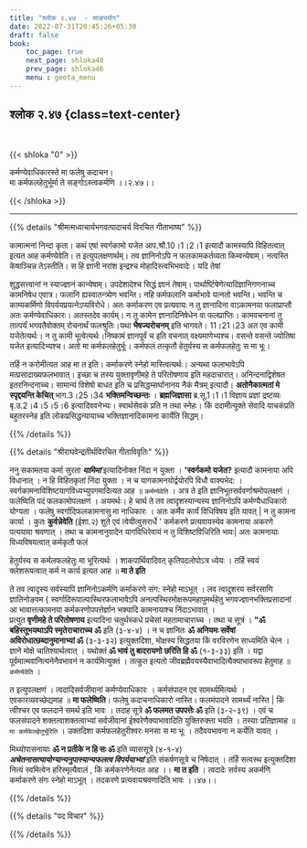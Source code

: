```yaml
---
title: "श्लोक २.४७  - साङ्ययोग"
date: 2022-07-31T20:45:26+05:30
draft: false
book:
    toc_page: true
    next_page: shloka48
    prev_page: shloka46
    menu : geeta_menu
---
```




## श्लोक २.४७ {class=text-center}

<br/>

{{< shloka  "0"  >}}

कर्मण्येवाधिकारस्ते मा फलेषु कदाचन।  
मा कर्मफलहेतुर्भूर्मा ते सङ्गोऽस्त्वकर्मणि ।।२.४७।।

{{< /shloka >}}

---


{{% details "श्रीमत्मध्वाचार्यभगवत्पादाचर्य विरचित  गीताभाष्य" %}}

कामात्मनां निन्दा कृता। कथं एषां स्वर्गकामो यजेत आप.श्रौ.10।1।2।1 इत्यादौ कामस्यापि विहितत्वात् इत्यत आह कर्मण्येवेति। त इत्युपलक्षणार्थम्। तव ज्ञानिनोऽपि न फलकामकर्तव्यता किम्वन्येषाम्। नत्वस्ति केषाञ्चिन्न तेऽस्तीति। स हि ज्ञानी नरांश इन्द्रश्च मोहादिस्त्वभिभवादेः। यदि तेषां

शुद्धसत्त्वानां न स्याज्ज्ञानं कान्येषाम्। उपदेशादेश्च सिद्धं ज्ञानं तेषाम्।
पार्थार्ष्टिषेणेत्यादिज्ञानिगणनाच्च कामनिषेध एवात्र। फलानि ह्यस्वातन्त्र्येण भवन्ति। नहि कर्मफलानि कर्माभावे यत्नतो भवन्ति। भवन्ति च काम्यकर्मिणो विपर्ययप्रयत्नेऽप्यविरोधे। अतः कर्माकरण एव प्रत्यवायः न तु ज्ञानादिना वाऽकामनया फलाप्राप्तौ अतः कर्मण्येवाधिकारः। अतस्तदेव कार्यम्। न तु कामेन ज्ञानादिनिषेधेन वा फलप्राप्तिः।
कामवचनानां तु तात्पर्यं भगवतैवोक्तम् रोचनार्थं फलश्रुतिः।यथा **भैषज्यरोचनम्** इति भागवते। 11।21।23 अत एव कामी यजेतेत्यर्थः। न तु कामी भूत्वेत्यर्थः।निष्कामं ज्ञानपूर्वं च इति वचनात् वक्ष्यमाणेभ्यश्च। वसन्ते वसन्ते ज्योतिषा यजेत इत्यादिभ्यश्च। अतो मा कर्मफलहेतुर्भूः। कर्मफलं तत्कृतौ हेतुर्यस्य स कर्मफलहेतुः स मा भूः।

तर्हि न करोमीत्यत आह मा त इति। कर्माकरणे स्नेहो मास्त्वित्यर्थः। अन्यथा फलाभावेऽपि मत्प्रसादाख्यफलभावात्। इच्छा च तस्य युक्तावृणीमहे ते परितोषणाय इति महदाचारात्। अनिन्दनाद्विशेषत इतरनिन्दनाच्च। सामान्यं विशेषो बाधत इति च प्रसिद्धम्सर्घानानय नैकं मैत्रम् इत्यादौ। **अतोनैकात्मतां मे स्पृद्दयन्ति केचित्** भाग.3।25।34 **भक्तिमन्विच्छन्तः** । **ब्रह्मजिज्ञासा** ब्र.सू.1।1।1 विज्ञाय प्रज्ञां द्रष्टव्यः बृ.उ.2।4।5।5।6 इत्यादिववनेभ्यः। स्वार्थसेवकं प्रति न तथा स्नेहः। किं ददामीत्युक्ते सेवादि याचकंप्रति बहुतरस्नेह इति लोकप्रसिद्धन्यायाच्च भक्तिज्ञानादिकामना कार्येति सिद्धम्।

{{% /details %}}



{{% details "श्रीराघवेन्द्रतीर्थविरचित गीताविवृतिः" %}}

ननु सकामतया कर्मा सुरता ***यामिमां*** इत्यादिनोक्त निंदा न युक्ता ।
**'स्वर्गकमो यजेत?** इत्यादौ कामनाया अपि विधानात्‌ । न हि विहितकृतां
निंदा युक्ता । न च यागकामनयोर्द्वयोरपि विधौ वाक्यभेद: ।
स्वर्गकामनाविशिष्टयागविध्यभ्युपगमादित्यत आह ॥ `कर्मण्येवेति` । अत्र ते
इति ज्ञानिभूतसर्ववर्णाश्रमोपलक्षणं । फलेष्विति पदं फलकामोपलक्षणं ।
अयमर्थः। 
हे चार्थ ते तव  त्वादृशस्यान्यस्य ज्ञानिनोऽपि कर्मण्यैधाधिकारो
योग्यता । फलेषु स्वर्गादिफलकामनासु मा नाधिकारः । अतः कर्मैव कार्यं
विधिविषय इति यावत्‌ | न तु कामना कार्या । कुतः **कुर्वन्नेवेति** (ईशा.२)
शुते एवं त्वेयीत्वुसरार्धे ' कर्मकरणे प्रत्यवायस्येव कामनाया अकरणे
पत्ययावा श्रवणात् । तथा च कामनानुवादेन यागविधिरेवायं न तु
विशिष्टविधिरिति भावः| अतः कामनायाः विध्यविषयत्वात्‌ कर्मकृतौ फलं

हेतुर्यस्य स कर्मलफलहेतुः मा भूरित्यर्थः । शाकपार्थिवादिवत् कृतिपदलोपोऽत्र 
ध्येयः । तर्हि स्वयं क्लेशरूपत्वात् कर्म न कार्य इत्यत आह ॥ **मा ते इति**

ते तव त्वादृस्य सर्वस्यापि ज्ञानिनोऽकर्मणि कर्माकरणे संग: स्नेहो  माऽभूत् ।
लव त्वादुशरय सर्वरसाणि ज्ञातिनोङवम {
स्वर्गादिरूपाल्पास्थिरफलाभावेऽपि   अनल्पस्थिरमोक्षरूपमहापुमर्थहेतु 
भगवज्ज्ञानभक्तिप्रसादानां आ भावात्तत्कामनया कर्मकरणोपपत्तेर्ज्ञान भक्यादि कामनायाश्च निंदाऽभावात्‌ ।  
प्रत्युत **वृणीमहे ते परितोषणाय** इत्यादिना चतुर्थस्कधे  प्रचेसां महतामाचाराच्च । तथा च सूत्रं । **"ॐ बहिस्तूभयथाऽपि 
स्मृतेराचाराच्च ॐ** इति (३-४-४) । न च  ज्ञानितः **ॐ अनियमः सर्वेषां अविरोधात्छब्दानुमानाभ्यां  ॐ** (३-३-३२) इत्युक्तदिशा, मोक्षस्य सिद्धतया
किं वरविरणेन साध्यमिति चेत्न । ज्ञाने मोक्षे चातिश्यार्थत्वात् । यथोक्तं
**ॐ भावं तु बादरायणो छरिति हि ॐ** (१-३-३३) इति । यद्वा
पूर्वमात्मवानित्यनेनैवभावनं न कार्यमित्युक्तं । तत्कुत  इत्यतो
जीवब्रह्मैवयस्यैवाभादित्यैक्याभावरूप हेतुमाह ॥ `कर्मण्येवेति` । 

त इत्युपलक्षणं । त्वदादिसर्वजीवानां कर्मण्येवाधिकारः । कर्मसंपादन एव
सामर्थ्यमित्यर्थः । एवकारव्यवच्छेद्यमाह ॥ **मा फलेष्विति**। फलेषु
कदाचनाधिकारो नास्ति। फलमंपादने सामर्थ्यं नास्ति | किं त्वीश्चर एव
फलदाने समर्थ इति भावः । तदाह सूत्रे **ॐ फलमत उपपत्तेः ॐ** इति
(३-२-३९) । एवं च फलसंपादने  शक्तत्वाशक्तत्वाभ्यां सर्वजीवानां
ईश्वरेणैक्याभावादिति   युक्तिरुक्त्ता भवति । तस्याः प्रतिज्ञामाह
॥ `मा कर्मफेलहेतुर्भूरिति` । उक्तदिशा कर्मफलहेतुरीश्वरः  मनसा स मा भूः
। तदैवयभावना न  कर्येति यावत्‌ । 

मिथ्योपासनायाः **ॐ न प्रतीके न हि सः ॐ** इति व्याससूत्रे (४-१-४)  
***अचेतनासत्यायोग्यान्यनुपास्यान्यफलत्व विपर्ययाभ्यां*** इति संकर्षणसूत्रे  च निषेदात् । तर्हि सत्वस्थ इत्युक्तदिशा नित्यं स्वमित्वेन हरिस्मृत्यैवालं , किं कर्मकरणेनेत्यत आह ।। **मा त इति** ।  त्वदादेः सर्वस्य अकर्मणि कर्माकरणे संगः स्नेहो माऽभूत् । तदकरणे प्रत्यवायश्रवणादिति भावः ।।४७।।

{{% /details %}}



{{% details "पद विचार" %}}


{{% /details %}}
